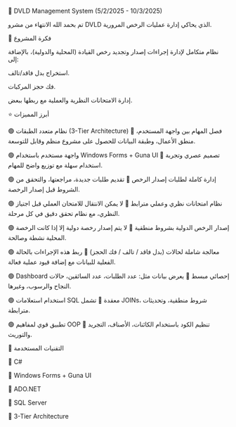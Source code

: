 🚦 DVLD Management System (5/2/2025 - 10/3/2025)

تم بحمد الله الانتهاء من  مشرو  DVLD الذي يحاكي إدارة عمليات الرخص المرورية.

🧩 فكرة المشروع

نظام متكامل لإدارة إجراءات إصدار وتجديد رخص القيادة (المحلية والدولية)، بالإضافة إلى:

استخراج بدل فاقد/تالف.

فك حجز المركبات.

إدارة الامتحانات النظرية والعملية مع ربطها ببعض.

⭐ أبرز المميزات

🟢 نظام متعدد الطبقات (3-Tier Architecture)
🔹 فصل المهام بين واجهة المستخدم، منطق الأعمال، وطبقة البيانات للحصول على مشروع منظم وقابل للتوسعة.

🟢 واجهة مستخدم باستخدام Windows Forms + Guna UI
🔹 تصميم عصري وتجربة استخدام سهلة مع توزيع واضح للمهام.

🟢 إدارة كاملة لطلبات إصدار الرخص
🔹 تقديم طلبات جديدة، مراجعتها، والتحقق من الشروط قبل إصدار الرخصة.

🟢 نظام امتحانات نظري وعملي مترابط
🔹 لا يمكن الانتقال للامتحان العملي قبل اجتياز النظري، مع نظام تحقق دقيق في كل مرحلة.

🟢 إصدار الرخص الدولية بشروط منطقية
🔹 لا يتم إصدار رخصة دولية إلا إذا كانت الرخصة المحلية نشطة وصالحة.

🟢 معالجة شاملة لحالات (بدل فاقد / تالف / فك الحجز)
🔹 ربط هذه الإجراءات بالحالة الفعلية للبيانات مع إضافة قيود عملية فعالة.

🟢 Dashboard إحصائي مبسط
🔹 يعرض بيانات مثل: عدد الطلبات، عدد السائقين، حالات النجاح والرسوب، وغيرها.

🟢 استخدام استعلامات SQL معقدة
🔹 تشمل JOINs، شروط منطقية، وتحديثات مترابطة.

🟢 تطبيق قوي لمفاهيم OOP
🔹 تنظيم الكود باستخدام الكائنات، الأصناف، التجريد والتوريث.

🧰 التقنيات المستخدمة

🔹 C#

🔹 Windows Forms + Guna UI

🔹 ADO.NET

🔹 SQL Server

🔹 3-Tier Architecture
